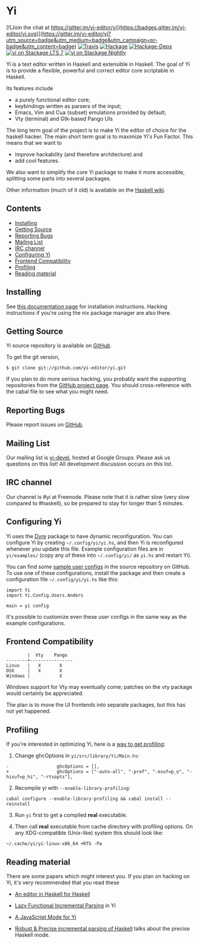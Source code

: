 # Yi

[![Join the chat at https://gitter.im/yi-editor/yi](https://badges.gitter.im/yi-editor/yi.svg)](https://gitter.im/yi-editor/yi?utm_source=badge&utm_medium=badge&utm_campaign=pr-badge&utm_content=badge)
[![Travis](https://travis-ci.org/yi-editor/yi.svg?branch=master)](https://travis-ci.org/yi-editor/yi)
[![Hackage](https://img.shields.io/hackage/v/yi.svg?maxAge=2592000)](https://hackage.haskell.org/package/yi)
[![Hackage-Deps](https://img.shields.io/hackage-deps/v/yi.svg?maxAge=2592000)]()
[![yi on Stackage LTS 7](http://stackage.org/package/yi/badge/lts-7)](http://stackage.org/lts-7/package/yi)
[![yi on Stackage Nightly](http://stackage.org/package/yi/badge/nightly)](http://stackage.org/nightly/package/yi)

Yi is a text editor written in Haskell and extensible in Haskell. The goal of Yi is to provide a flexible, powerful and correct editor core scriptable in Haskell.

Its features include

* a purely functional editor core;
* keybindings written as parsers of the input;
* Emacs, Vim and Cua (subset) emulations provided by default;
* Vty (terminal) and Gtk-based Pango UIs

The long term goal of the project is to make Yi the editor of choice for the haskell hacker. The main short term goal is to maximize Yi's Fun Factor. This means that we want to

* improve hackability (and therefore architecture) and
* add cool features.

We also want to simplify the core Yi package to make it more accessible, splitting some parts into several packages.

Other information (much of it old) is available on the [Haskell wiki][haskellwiki].

## Contents
* [Installing](#installing)
* [Getting Source](#getting-source)
* [Reporting Bugs](#reporting-bugs)
* [Mailing List](#mailing-list)
* [IRC channel](#irc-channel)
* [Configuring Yi](#configuring-yi)
* [Frontend Compatibility](#frontend-compatibility)
* [Profiling](#profiling)
* [Reading material](#reading-material)

## Installing

See [this documentation page](http://yi-editor.github.io/pages/installing/)
for installation instructions. Hacking instructions if you're using
the nix package manager are also there.

## Getting Source

Yi source repository is available on [GitHub][github].

To get the git version,

    $ git clone git://github.com/yi-editor/yi.git

If you plan to do more serious hacking, you probably want the
supporting repositories from the
[GitHub project page][github]. You should
cross-reference with the cabal file to see what you might need.

## Reporting Bugs

Please report issues on [GitHub][issueslist].

## Mailing List

Our mailing list is [yi-devel][], hosted at Google Groups. Please ask us questions on this list! All development discussion occurs on this list.

## IRC channel

Our channel is #yi at Freenode. Please note that it is rather slow (very slow compared to #haskell), so be prepared to stay for longer than 5 minutes.

## Configuring Yi

Yi uses the [Dyre][dyre] package to have dynamic reconfiguration. You can configure Yi by creating `~/.config/yi/yi.hs`, and then Yi is reconfigured whenever you update this file. Example configuration files are in `yi/examples/` (copy any of these into `~/.config/yi/` as `yi.hs` and restart Yi).

You can find some [sample user configs][userconfigs] in the source repository on GitHub. To use one of these configurations, install the package and then create a configuration file `~/.config/yi/yi.hs` like this:

    import Yi
    import Yi.Config.Users.Anders

    main = yi config

It's possible to customize even these user configs in the same way as the example configurations.

## Frontend Compatibility

            |  Vty    Pango
    --------+----------------
    Linux   |   X       X
    OSX     |   X       X
    Windows |           X

Windows support for Vty may eventually come; patches on the vty package would certainly be appreciated.

The plan is to move the UI frontends into separate packages, but this has not yet happened.

## Profiling

If you're interested in optimizing Yi, here is a [way to get profiling][profiling-discussion]:

1. Change ghcOptions in `yi/src/library/Yi/Main.hs`:
```
-                  ghcOptions = [],
+                  ghcOptions = ["-auto-all", "-prof", "-osuf=p_o", "-hisuf=p_hi", "-rtsopts"],
```
2. Recompile yi with `--enable-library-profiling`:
```
cabal configure --enable-library-profiling && cabal install --reinstall
```
3. Run `yi` first to get a compiled **real** executable.

4. Then call **real** executable from cache directory with profiling options. On any XDG-compatible (Unix-like) system this should look like:
```
~/.cache/yi/yi-linux-x86_64 +RTS -Pa
```

## Reading material

There are some papers which might interest you. If you plan on hacking
on Yi, it's very recommended that you read these

* [An editor in Haskell for Haskell][small-yi]

* [Lazy Functional Incremental Parsing][lazy-parsing] in Yi

* [A JavaScript Mode for Yi][js]

* [Robust & Precise incremental parsing of Haskell][precise-haskell]
  talks about the precise Haskell mode.


[haskellwiki]: http://haskell.org/haskellwiki/Yi
[github]: https://github.com/yi-editor/
[issueslist]: https://github.com/yi-editor/yi/issues
[yi-devel]: http://groups.google.com/group/yi-devel
[dyre]: http://hackage.haskell.org/package/dyre
[userconfigs]: https://github.com/yi-editor/yi/tree/master/example-configs
[profiling-discussion]: https://groups.google.com/forum/?fromgroups=#!topic/yi-devel/2dUXKJMSFsM
[small-yi]: http://publications.lib.chalmers.se/records/fulltext/local_72549.pdf
[lazy-parsing]: http://publications.lib.chalmers.se/records/fulltext/local_94979.pdf
[js]: http://publications.lib.chalmers.se/records/fulltext/112284.pdf
[precise-haskell]: http://publications.lib.chalmers.se/records/fulltext/117337.pdf
